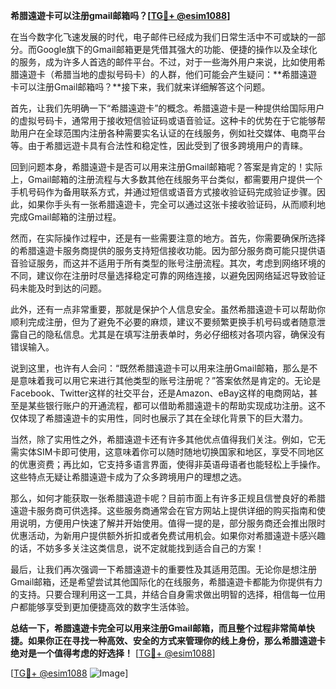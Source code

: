 **希腊遠遊卡可以注册gmail邮箱吗？[[TG💪+ @esim1088](https://t.me/s/esim1088)]**

在当今数字化飞速发展的时代，电子邮件已经成为我们日常生活中不可或缺的一部分。而Google旗下的Gmail邮箱更是凭借其强大的功能、便捷的操作以及全球化的服务，成为许多人首选的邮件平台。不过，对于一些海外用户来说，比如使用希腊遠遊卡（希腊当地的虚拟号码卡）的人群，他们可能会产生疑问：**希腊遠遊卡可以注册Gmail邮箱吗？**接下来，我们就来详细解答这个问题。

首先，让我们先明确一下“希腊遠遊卡”的概念。希腊遠遊卡是一种提供给国际用户的虚拟号码卡，通常用于接收短信验证码或语音验证。这种卡的优势在于它能够帮助用户在全球范围内注册各种需要实名认证的在线服务，例如社交媒体、电商平台等。由于希腊远遊卡具有合法性和稳定性，因此受到了很多跨境用户的青睐。

回到问题本身，希腊遠遊卡是否可以用来注册Gmail邮箱呢？答案是肯定的！实际上，Gmail邮箱的注册流程与大多数其他在线服务平台类似，都需要用户提供一个手机号码作为备用联系方式，并通过短信或语音方式接收验证码完成验证步骤。因此，如果你手头有一张希腊遠遊卡，完全可以通过这张卡接收验证码，从而顺利地完成Gmail邮箱的注册过程。

然而，在实际操作过程中，还是有一些需要注意的地方。首先，你需要确保所选择的希腊遠遊卡服务商提供的服务支持短信接收功能。因为部分服务商可能只提供语音验证服务，而这并不适用于所有类型的账号注册流程。其次，考虑到网络环境的不同，建议你在注册时尽量选择稳定可靠的网络连接，以避免因网络延迟导致验证码未能及时到达的问题。

此外，还有一点非常重要，那就是保护个人信息安全。虽然希腊遠遊卡可以帮助你顺利完成注册，但为了避免不必要的麻烦，建议不要频繁更换手机号码或者随意泄露自己的隐私信息。尤其是在填写注册表单时，务必仔细核对各项内容，确保没有错误输入。

说到这里，也许有人会问：“既然希腊遠遊卡可以用来注册Gmail邮箱，那么是不是意味着我可以用它来进行其他类型的账号注册呢？”答案依然是肯定的。无论是Facebook、Twitter这样的社交平台，还是Amazon、eBay这样的电商网站，甚至是某些银行账户的开通流程，都可以借助希腊遠遊卡的帮助实现成功注册。这不仅体现了希腊遠遊卡的实用性，同时也展示了其在全球化背景下的巨大潜力。

当然，除了实用性之外，希腊遠遊卡还有许多其他优点值得我们关注。例如，它无需实体SIM卡即可使用，这意味着你可以随时随地切换国家和地区，享受不同地区的优惠资费；再比如，它支持多语言界面，使得非英语母语者也能轻松上手操作。这些特点无疑让希腊遠遊卡成为了众多跨境用户的理想之选。

那么，如何才能获取一张希腊遠遊卡呢？目前市面上有许多正规且信誉良好的希腊遠遊卡服务商可供选择。这些服务商通常会在官方网站上提供详细的购买指南和使用说明，方便用户快速了解并开始使用。值得一提的是，部分服务商还会推出限时优惠活动，为新用户提供额外折扣或者免费试用机会。如果你对希腊遠遊卡感兴趣的话，不妨多多关注这类信息，说不定就能找到适合自己的方案！

最后，让我们再次强调一下希腊遠遊卡的重要性及其适用范围。无论你是想注册Gmail邮箱，还是希望尝试其他国际化的在线服务，希腊遠遊卡都能为你提供有力的支持。只要合理利用这一工具，并结合自身需求做出明智的选择，相信每一位用户都能够享受到更加便捷高效的数字生活体验。

**总结一下，希腊遠遊卡完全可以用来注册Gmail邮箱，而且整个过程非常简单快捷。如果你正在寻找一种高效、安全的方式来管理你的线上身份，那么希腊遠遊卡绝对是一个值得考虑的好选择！** [[TG💪+ @esim1088](https://t.me/s/esim1088)]

[[TG💪+ @esim1088](https://t.me/s/esim1088) ![Image](https://i.postimg.cc/4NQfJmqS/Snipaste-2025-05-13-00-14-12.png)]